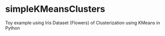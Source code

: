 # simpleKMeansClusters
Toy example using Iris Dataset (Flowers) of Clusterization using KMeans in Python
